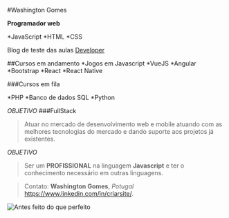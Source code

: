 #Washington Gomes

**Programador web**

*JavaScript
*HTML
*CSS


Blog de teste das aulas
[Developer](https://devopspt.blogspot.com)

##Cursos em andamento
*Jogos em Javascript
*VueJS
*Angular
*Bootstrap
*React
*React Native


###Cursos em fila

*PHP
*Banco de dados SQL
*Python





_OBJETIVO_
###FullStack
>Atuar no mercado de desenvolvimento web e mobile atuando com as melhores tecnologias do mercado e dando suporte aos projetos já existentes. 

_OBJETIVO_
> Ser um **PROFISSIONAL** na linguagem **Javascript** e ter o conhecimento necessário em outras linguagens. 



>Contato: **Washington Gomes**, _Potugal_  <https://www.linkedin.com/in/criarsite/>.


![Antes feito do que perfeito](https://blogger.googleusercontent.com/img/b/R29vZ2xl/AVvXsEi5QEuw3A0dm4AC0PLH4g8xmJ5zYk6Ot0EMuCJPmjrlCJhM9ZdFc0B7wpN8XJ-wE9NyytAm0qvVA3Ud82YG8qHxSpyfcKkDRqDfS4oFCreyhdOF68Xd4SJPqLg-YDUXktPDlPSb-UfjxNTQY5Z5oPEybqTZsbNkK-qINp0UK5v2vKzJiyQnoto_wSgi/s400/Motivacao.jpg)

